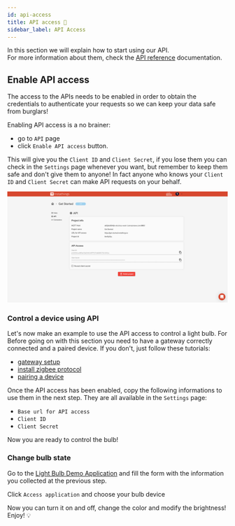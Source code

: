 ```yaml
---
id: api-access
title: API access 🚀
sidebar_label: API Access
---
```


In this section we will explain how to start using our API. <br> For more information about them, check the <a href="https://developers.instathings.io/" target="_blank" class="external-link">API reference</a> documentation. 

## Enable API access
The access to the APIs needs to be enabled in order to obtain the credentials to authenticate your requests so we can keep your data safe from burglars!

Enabling API access is a no brainer:
- go to `API` page 
- click `Enable API access` button. 

This will give you the `Client ID` and `Client Secret`, if you lose them you can check in the `Settings` page whenever you want, but remember to keep them safe and don't give them to anyone!
In fact anyone who knows your `Client ID` and `Client Secret` can make API requests on your behalf.  

<a href="/docs/assets/control-bulb/API.png" target="_blank">
    <img src="/docs/assets/control-bulb/API.png" width="1000"/>
</a>

### Control a device using API
Let's now make an example to use the API access to control a light bulb. For  <br> Before going on with this section you need to have a gateway correctly connected and a paired device. If you don't, just follow these tutorials:
- <a href="/docs/guides/gateway-setup.html" target="_blank" class="external-link">gateway setup</a>
- <a href="/docs/guides/working-zigbee.html" target="_blank" class="external-link">install zigbee protocol</a> 
- <a href="/docs/guides/pairing-device.html" target="_blank" class="external-link">pairing a device</a> 

Once the API access has been enabled, copy the following informations to use them in the next step. They are all available in the `Settings` page:
 - `Base url for API access`
 - `Client ID`
 - `Client Secret`  

 Now you are ready to control the bulb! 

### Change bulb state 

 Go to the <a href="https://control.demo.instathings.io" target="_blank" class="external-link">Light Bulb Demo Application</a> and fill the form with the information you collected at the previous step.

 Click `Access application` and choose your bulb device

 Now you can turn it on and off, change the color and modify the brightness! Enjoy! 💡

